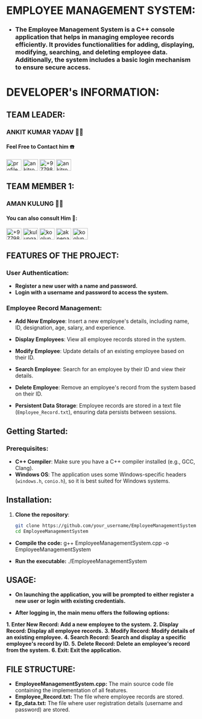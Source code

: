 # EMPLOYEE MANAGEMENT SYSTEM:

- ### The Employee Management System is a C++ console application that helps in managing employee records efficiently. It provides functionalities for adding, displaying, modifying, searching, and deleting employee data. Additionally, the system includes a basic login mechanism to ensure secure access.
# DEVELOPER's INFORMATION:
## TEAM LEADER:
### ANKIT KUMAR YADAV 👨‍💻
  <h4 align="left">Feel Free to Contact him ☎️</h4>
<p align="left">
<a href="https://www.facebook.com/profile.php?id=100011610937706" target="blank"><img align="center" src="https://raw.githubusercontent.com/rahuldkjain/github-profile-readme-generator/master/src/images/icons/Social/facebook.svg" alt="profile.php?id=100011610937706" height="30" width="40" /></a>
<a href="https://instagram.com/ankitroy20040208" target="blank"><img align="center" src="https://raw.githubusercontent.com/rahuldkjain/github-profile-readme-generator/master/src/images/icons/Social/instagram.svg" alt="ankitroy20040208" height="30" width="40" /></a>
  <a href="https://whatsapp.com/+9779822034108" target="blank"><img align="center" src="https://raw.githubusercontent.com/rahuldkjain/github-profile-readme-generator/master/src/images/icons/Social/whatsapp.svg" alt="+9779822034108" height="30" width="40" /></a>
  <a href="https://thread.com/ankitroy20040208" target="blank"><img align="center" src="https://raw.githubusercontent.com/rahuldkjain/github-profile-readme-generator/master/src/images/icons/Social/whatsapp.svg" alt="ankitroy20040208" height="30" width="40" /></a>
  
</p>
 





## TEAM MEMBER 1:
### AMAN KULUNG 👨‍💻
  <h4 align="left">You can also consult Him 🥰:</h4>
<p align="left">
  <a href="https://whatsapp.com/+9779825702055" target="blank"><img align="center" src="https://raw.githubusercontent.com/rahuldkjain/github-profile-readme-generator/master/src/images/icons/Social/whatsapp.svg" alt="+9779825702055" height="30" width="40" /></a>
<a href="https://twitter.com/kulungaman024" target="blank"><img align="center" src="https://raw.githubusercontent.com/rahuldkjain/github-profile-readme-generator/master/src/images/icons/Social/twitter.svg" alt="kulungaman024" height="30" width="40" /></a>
<a href="https://instagram.com/koolungaman" target="blank"><img align="center" src="https://raw.githubusercontent.com/rahuldkjain/github-profile-readme-generator/master/src/images/icons/Social/instagram.svg" alt="koolungaman" height="30" width="40" /></a>
  <a href="https://github.com/aknepal" target="blank"><img align="center" src="https://raw.githubusercontent.com/rahuldkjain/github-profile-readme-generator/master/src/images/icons/Social/github.svg" alt="aknepal" height="30" width="40" /></a>
   <a href="https://thread.com/koolungaman" target="blank"><img align="center" src="https://raw.githubusercontent.com/rahuldkjain/github-profile-readme-generator/master/src/images/icons/Social/whatsapp.svg" alt="koolungaman" height="30" width="40" /></a>
</p>

## FEATURES OF THE PROJECT:
### User Authentication: 
  - **Register a new user with a name and password.**
  - **Login with a username and password to access the system.**

  ### Employee Record Management:
  - **Add New Employee**: Insert a new employee's details, including name, ID, designation, age, salary, and experience.
  - **Display Employees**: View all employee records stored in the system.
  - **Modify Employee**: Update details of an existing employee based on their ID.
  - **Search Employee**: Search for an employee by their ID and view their details.
  - **Delete Employee**: Remove an employee's record from the system based on their ID.

- **Persistent Data Storage**: Employee records are stored in a text file (`Employee_Record.txt`), ensuring data persists between sessions.

## Getting Started:

### Prerequisites:

- **C++ Compiler**: Make sure you have a C++ compiler installed (e.g., GCC, Clang).
- **Windows OS**: The application uses some Windows-specific headers (`windows.h`, `conio.h`), so it is best suited for Windows systems.

## Installation:

1. **Clone the repository**:
   ```bash
   git clone https://github.com/your_username/EmployeeManagementSystem.git
   cd EmployeeManagementSystem
- **Compile the code:**
g++ EmployeeManagementSystem.cpp -o EmployeeManagementSystem

- **Run the executable:**
./EmployeeManagementSystem
## USAGE:
- **On launching the application, you will be prompted to either register a new user or login with existing credentials.**

- **After logging in, the main menu offers the following options:**

**1. Enter New Record: Add a new employee to the system.**
**2. Display Record: Display all employee records.**
**3. Modify Record: Modify details of an existing employee.**
**4. Search Record: Search and display a specific employee's record by ID.**
**5. Delete Record: Delete an employee's record from the system.**
**6. Exit: Exit the application.**
## FILE STRUCTURE:
- **EmployeeManagementSystem.cpp:** The main source code file containing the implementation of all features.
- **Employee_Record.txt:** The file where employee records are stored.
- **Ep_data.txt:** The file where user registration details (username and password) are stored.
